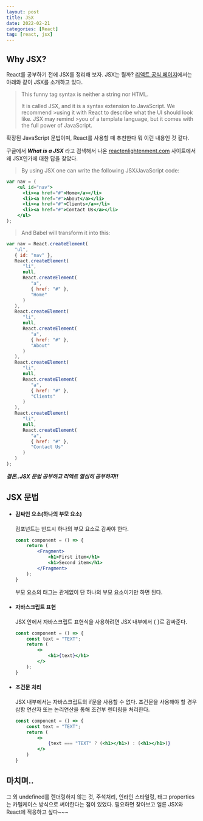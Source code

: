 ```yaml
---
layout: post
title: JSX
date: 2022-02-21
categories: [React]
tag: [react, jsx]
---
```


## Why JSX?

React를 공부하기 전에 JSX를 정리해 보자. JSX는 뭘까? [리액트 공식 페이지](https://reactjs.org/docs/introducing-jsx.html)에서는 아래와 같이 JSX를 소개하고 있다.

>This funny tag syntax is neither a string nor HTML.
>
>It is called JSX, and it is a syntax extension to JavaScript. We recommend >using it with React to describe what the UI should look like. JSX may remind >you of a template language, but it comes with the full power of JavaScript.

확장된 JavaScript 문법이며, React를 사용할 때 추천한다 뭐 이런 내용인 것 같다.

구글에서 ***What is a JSX*** 라고 검색해서 나온 [reactenlightenment.com](reactenlightenment.com) 사이트에서 왜 JSX인가에 대한 답을 찾았다. 

>By using JSX one can write the following JSX/JavaScript code:
```jsx
var nav = (
    <ul id="nav">
      <li><a href="#">Home</a></li>
      <li><a href="#">About</a></li>
      <li><a href="#">Clients</a></li>
      <li><a href="#">Contact Us</a></li>
    </ul>
);
```
>And Babel will transform it into this:
```javascript
var nav = React.createElement(
   "ul",
   { id: "nav" },
   React.createElement(
      "li",
      null,
      React.createElement(
         "a",
         { href: "#" },
         "Home"
      )
   ),
   React.createElement(
      "li",
      null,
      React.createElement(
         "a",
         { href: "#" },
         "About"
      )
   ),
   React.createElement(
      "li",
      null,
      React.createElement(
         "a",
         { href: "#" },
         "Clients"
      )
   ),
   React.createElement(
      "li",
      null,
      React.createElement(
         "a",
         { href: "#" },
         "Contact Us"
      )
   )
);
```

***결론..JSX 문법 공부하고 리액트 열심히 공부하자!!***

## JSX 문법

- #### 감싸인 요소(하나의 부모 요소)
    컴포넌트는 반드시 하나의 부모 요소로 감싸야 한다. 
    ```jsx
    const component = () => {
        return (
            <Fragment>
                <h1>First item</h1>
                <h1>Second item</h1>
            </Fragment>
        );
    }
    ```
    부모 요소의 태그는 관계없이 단 하나의 부모 요소이기만 하면 된다.

- #### 자바스크립트 표현
    JSX 안에서 자바스크립트 표현식을 사용하려면 JSX 내부에서 &#123; &#125;로 감싸준다.
    ```jsx
    const component = () => {
        const text = "TEXT";
        return (
            <>
                <h1>{text}</h1>
            </>
        );
    }
    ```

- #### 조건문 처리
    JSX 내부에서는 자바스크립트의 if문을 사용할 수 없다. 조건문을 사용해야 할 경우 삼항 연산자 또는 논리연산을 통해 조건부 렌더링을 처리한다. 
    ```jsx
    const component = () => {
        const text = "TEXT";
        return (
            <>
                {text === "TEXT" ? (<h1></h1>) : (<h1></h1>)}
            </>
        )
    }
    ```

## 마치며..

그 외 undefined를 렌더링하지 않는 것, 주석처리, 인라인 스타일링, 태그 properties 는 카멜케이스 방식으로 써야한다는 점이 있었다. 필요하면 찾아보고 얼른 JSX와 React에 적응하고 싶다~~~